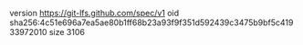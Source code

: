 version https://git-lfs.github.com/spec/v1
oid sha256:4c51e696a7ea5ae80b1ff68b23a93f9f351d592439c3475b9bf5c41933972010
size 3106

